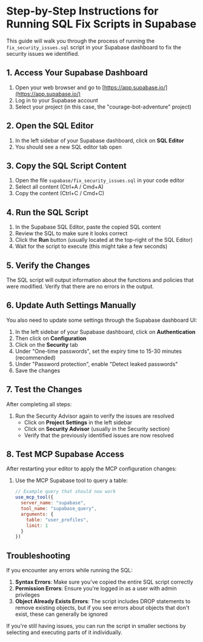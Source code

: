 # Step-by-Step Instructions for Running SQL Fix Scripts in Supabase

This guide will walk you through the process of running the `fix_security_issues.sql` script in your Supabase dashboard to fix the security issues we identified.

## 1. Access Your Supabase Dashboard

1. Open your web browser and go to [https://app.supabase.io/](https://app.supabase.io/)
2. Log in to your Supabase account
3. Select your project (in this case, the "courage-bot-adventure" project)

## 2. Open the SQL Editor

1. In the left sidebar of your Supabase dashboard, click on **SQL Editor**
2. You should see a new SQL editor tab open

## 3. Copy the SQL Script Content

1. Open the file `supabase/fix_security_issues.sql` in your code editor
2. Select all content (Ctrl+A / Cmd+A)
3. Copy the content (Ctrl+C / Cmd+C)

## 4. Run the SQL Script

1. In the Supabase SQL Editor, paste the copied SQL content
2. Review the SQL to make sure it looks correct
3. Click the **Run** button (usually located at the top-right of the SQL Editor)
4. Wait for the script to execute (this might take a few seconds)

## 5. Verify the Changes

The SQL script will output information about the functions and policies that were modified. Verify that there are no errors in the output.

## 6. Update Auth Settings Manually

You also need to update some settings through the Supabase dashboard UI:

1. In the left sidebar of your Supabase dashboard, click on **Authentication**
2. Then click on **Configuration**
3. Click on the **Security** tab
4. Under "One-time passwords", set the expiry time to 15-30 minutes (recommended)
5. Under "Password protection", enable "Detect leaked passwords"
6. Save the changes

## 7. Test the Changes

After completing all steps:

1. Run the Security Advisor again to verify the issues are resolved
   - Click on **Project Settings** in the left sidebar
   - Click on **Security Advisor** (usually in the Security section)
   - Verify that the previously identified issues are now resolved

## 8. Test MCP Supabase Access

After restarting your editor to apply the MCP configuration changes:

1. Use the MCP Supabase tool to query a table:
   ```javascript
   // Example query that should now work
   use_mcp_tool({
     server_name: "supabase",
     tool_name: "supabase_query",
     arguments: {
       table: "user_profiles",
       limit: 1
     }
   })
   ```

## Troubleshooting

If you encounter any errors while running the SQL:

1. **Syntax Errors**: Make sure you've copied the entire SQL script correctly
2. **Permission Errors**: Ensure you're logged in as a user with admin privileges
3. **Object Already Exists Errors**: The script includes DROP statements to remove existing objects, but if you see errors about objects that don't exist, these can generally be ignored

If you're still having issues, you can run the script in smaller sections by selecting and executing parts of it individually.